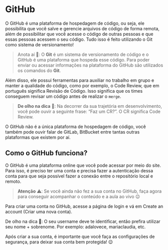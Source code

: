 # GitHub

O GitHub é uma plataforma de hospedagem de código, ou seja, ele possibilita que você salve e gerencie arquivos de código de forma remota, além de possibilitar que você acesse o código de outras pessoas e que essas pessoas acessem o seu código. Tudo isso é feito utilizando o Git como sistema de versionamento!

> Anota aí 📝: O **Git** é um sistema de versionamento de código e o GitHub é uma plataforma que hospeda esse código. Para poder enviar ou acessar informações na plataforma do GitHub são utilizados os comandos do **Git**.

Além disso, ele possui ferramentas para auxiliar no trabalho em grupo e manter a qualidade do código, como por exemplo, o Code Review, que em português significa Revisão de Código. Isso significa que os times conseguem revisar um código antes de realizar o `merge`.

> **De olho na dica** 👀: Na decorrer da sua trajetória em desenvolvimento, você pode ouvir a seguinte frase: “Faz um CR?”. O CR significa Code Review.

O GitHub não é a única plataforma de hospedagem de código, você também pode ouvir falar de GitLab, BitBucket entre tantas outras plataformas que existem por aí.

## Como o GitHub funciona?
O GitHub é uma plataforma online que você pode acessar por meio do site. Para isso, é preciso ter uma conta e precisa fazer a autenticação dessa conta para que seja possível fazer a conexão entre o repositório local e remoto.

> **Atenção** ⚠️: Se você ainda não fez a sua conta no GitHub, faça agora para conseguir acompanhar o conteúdo e a aula ao vivo 😉

Para criar uma conta no GitHub, acesse a página de login e vá em Create an account (Criar uma nova conta).

De olho na dica 👀: O seu username deve te identificar, então prefira utilizar seu nome + sobrenome. Por exemplo: adalovece, mariaclaudia, etc.

Após criar a sua conta, é importante que você faça as configurações de segurança, para deixar sua conta bem protegida! 😉
